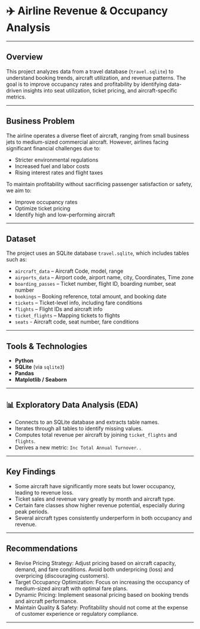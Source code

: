 # ✈️ Airline Revenue & Occupancy Analysis

---

##  Overview

This project analyzes data from a travel database (`travel.sqlite`) to understand booking trends, aircraft utilization, and revenue patterns. The goal is to improve occupancy rates and profitability by identifying data-driven insights into seat utilization, ticket pricing, and aircraft-specific metrics.

---

##  Business Problem

The airline operates a diverse fleet of aircraft, ranging from small business jets to medium-sized commercial aircraft. However, airlines facing significant financial challenges due to:

- Stricter environmental regulations
- Increased fuel and labor costs
- Rising interest rates and flight taxes

To maintain profitability without sacrificing passenger satisfaction or safety, we aim to:

- Improve occupancy rates
- Optimize ticket pricing
- Identify high and low-performing aircraft

---

## Dataset

The project uses an SQLite database `travel.sqlite`, which includes tables such as:

- `aircraft_data` – Aircraft Code, model, range
- `airports_data` – Airport code, airport name, city, Coordinates, Time zone
- `boarding_passes` – Ticket number, flight ID, boarding number, seat number
- `bookings` – Booking reference, total amount, and booking date
- `tickets` – Ticket-level info, including fare conditions
- `flights` – Flight IDs and aircraft info
- `ticket_flights` – Mapping tickets to flights
- `seats` - Aircraft code, seat number, fare conditions

---

## Tools & Technologies

- **Python**
- **SQLite** (via `sqlite3`)
- **Pandas**
- **Matplotlib / Seaborn** 


---

## 📊 Exploratory Data Analysis (EDA)

- Connects to an SQLite database and extracts table names.
- Iterates through all tables to identify missing values.
- Computes total revenue per aircraft by joining `ticket_flights` and `flights`.
- Derives a new metric: `Inc Total Annual Turnover`.
.
---

## Key Findings

- Some aircraft have significantly more seats but lower occupancy, leading to revenue loss.
- Ticket sales and revenue vary greatly by month and aircraft type.
- Certain fare classes show higher revenue potential, especially during peak periods.
- Several aircraft types consistently underperform in both occupancy and revenue.

---

## Recommendations
- Revise Pricing Strategy: Adjust pricing based on aircraft capacity, demand, and fare conditions. Avoid both underpricing (loss) and overpricing (discouraging customers).
- Target Occupancy Optimization: Focus on increasing the occupancy of medium-sized aircraft with optimal fare plans.
- Dynamic Pricing: Implement seasonal pricing based on booking trends and aircraft performance.
- Maintain Quality & Safety: Profitability should not come at the expense of customer experience or regulatory compliance.

---
